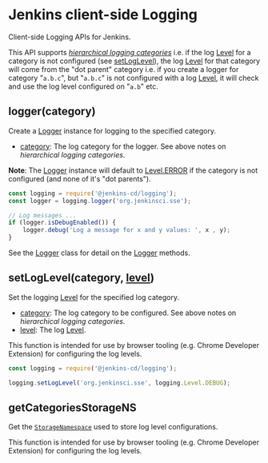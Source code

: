 # Jenkins client-side Logging

Client-side Logging APIs for Jenkins.

This API supports <u>_hierarchical logging categories_</u> i.e. if the log [Level] for a category is not configured (see [setLogLevel]), the log [Level] for that category will come from the "dot parent" category i.e. if you create a logger for category "`a.b.c`", but "`a.b.c`" is not configured with a log [Level], it will check and use the log level configured on "`a.b`" etc.

## logger(category)
Create a [Logger] instance for logging to the specified category.

* <u>category</u>: The log category for the logger. See above notes on _hierarchical logging categories_. 

__Note__: The [Logger] instance will default to [Level.ERROR] if the category is not configured (and none of it's "dot parents").

```javascript
const logging = require('@jenkins-cd/logging');
const logger = logging.logger('org.jenkinsci.sse');

// Log messages ...
if (logger.isDebugEnabled()) {
    logger.debug('Log a message for x and y values: ', x , y);
}
```

See the [Logger] class for detail on the [Logger] methods.
 
## setLogLevel(category, [level])
Set the logging [Level] for the specified log category. 

* <u>category</u>: The log category to be configured. See above notes on _hierarchical logging categories_. 
* <u>level</u>: The log [Level].

This function is intended for use by browser tooling (e.g. Chrome Developer Extension) for configuring the log levels.

```javascript
const logging = require('@jenkins-cd/logging');

logging.setLogLevel('org.jenkinsci.sse', logging.Level.DEBUG);
```
 
## getCategoriesStorageNS
Get the [`StorageNamespace`](https://www.npmjs.com/package/@jenkins-cd/storage) used to store log level configurations.

This function is intended for use by browser tooling (e.g. Chrome Developer Extension) for configuring the log levels.

[Level]: ./Level.html
[Level.ERROR]: ./Level.html#ERROR
[Logger]: ./Logger.html
[setLogLevel]: ./global.html#setLogLevel
[@jenkins-cd/storage]: https://www.npmjs.com/package/@jenkins-cd/storage